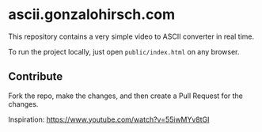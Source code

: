 # ascii.gonzalohirsch.com

This repository contains a very simple video to ASCII converter in real time.

To run the project locally, just open `public/index.html` on any browser.

## Contribute

Fork the repo, make the changes, and then create a Pull Request for the changes.

Inspiration: https://www.youtube.com/watch?v=55iwMYv8tGI